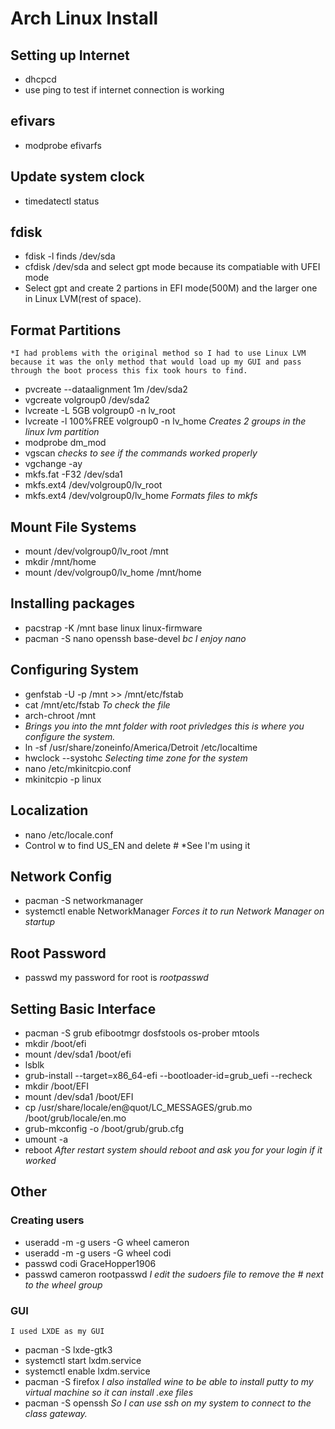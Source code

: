 # Arch Linux Install

## Setting up Internet
- dhcpcd
- use ping to test if internet connection is working

## efivars
- modprobe efivarfs

## Update system clock
- timedatectl status

## fdisk
- fdisk -l finds /dev/sda
- cfdisk /dev/sda and select gpt mode because its compatiable with UFEI mode
- Select gpt and create 2 partions in EFI mode(500M) and the larger one in Linux LVM(rest of space).

## Format Partitions
	*I had problems with the original method so I had to use Linux LVM because it was the only method that would load up my GUI and pass through the boot process this fix took hours to find.
- pvcreate --dataalignment 1m /dev/sda2
- vgcreate volgroup0 /dev/sda2
- lvcreate -L 5GB volgroup0 -n lv_root
- lvcreate -l 100%FREE volgroup0 -n lv_home
	*Creates 2 groups in the linux lvm partition*
- modprobe dm_mod
- vgscan
	*checks to see if the commands worked properly*
- vgchange -ay
- mkfs.fat -F32 /dev/sda1
- mkfs.ext4 /dev/volgroup0/lv_root
- mkfs.ext4 /dev/volgroup0/lv_home
	*Formats files to mkfs*

## Mount File Systems
- mount /dev/volgroup0/lv_root /mnt
- mkdir /mnt/home
- mount /dev/volgroup0/lv_home /mnt/home

## Installing packages
- pacstrap -K /mnt base linux linux-firmware
- pacman -S nano openssh base-devel
*bc I enjoy nano* 

## Configuring System
- genfstab -U -p /mnt >> /mnt/etc/fstab
- cat /mnt/etc/fstab 
	*To check the file*
- arch-chroot /mnt
- 	*Brings you into the mnt folder with root privledges this is where you configure the system.*
- ln -sf /usr/share/zoneinfo/America/Detroit /etc/localtime
- hwclock --systohc
	*Selecting time zone for the system*
- nano /etc/mkinitcpio.conf
- mkinitcpio -p linux

## Localization
- nano /etc/locale.conf
- Control w to find US_EN and delete #
	*See I'm using it

## Network Config
- pacman -S networkmanager
- systemctl enable NetworkManager
	*Forces it to run Network Manager on startup*

## Root Password
- passwd
	my password for root is *rootpasswd*

## Setting Basic Interface
- pacman -S grub efibootmgr dosfstools os-prober mtools
- mkdir /boot/efi
- mount /dev/sda1 /boot/efi
- lsblk
- grub-install --target=x86_64-efi --bootloader-id=grub_uefi --recheck
- mkdir /boot/EFI
- mount /dev/sda1 /boot/EFI
- cp /usr/share/locale/en\@quot/LC_MESSAGES/grub.mo /boot/grub/locale/en.mo
- grub-mkconfig -o /boot/grub/grub.cfg
- umount -a
- reboot
	*After restart system should reboot and ask you for your login if it worked*

## Other
### Creating users
- useradd -m -g users -G wheel cameron
- useradd -m -g users -G wheel codi
- passwd codi GraceHopper1906
- passwd cameron rootpasswd
	*I edit the sudoers file to remove the # next to the wheel group*
### GUI
	I used LXDE as my GUI
- pacman -S lxde-gtk3
- systemctl start lxdm.service
- systemctl enable lxdm.service
- pacman -S firefox 
	*I also installed wine to be able to install putty to my virtual machine so it can install .exe files*
- pacman -S openssh
	*So I can use ssh on my system to connect to the class gateway.*
